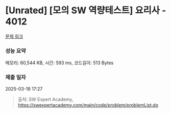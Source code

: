 # [Unrated] [모의 SW 역량테스트] 요리사 - 4012 

[문제 링크](https://swexpertacademy.com/main/code/problem/problemDetail.do?contestProbId=AWIeUtVakTMDFAVH) 

### 성능 요약

메모리: 60,544 KB, 시간: 593 ms, 코드길이: 513 Bytes

### 제출 일자

2025-03-18 17:27



> 출처: SW Expert Academy, https://swexpertacademy.com/main/code/problem/problemList.do